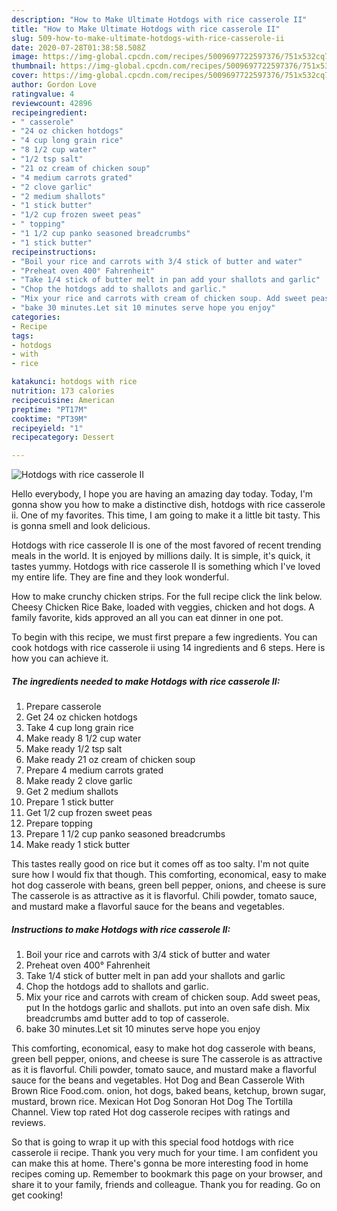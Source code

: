 ```yaml
---
description: "How to Make Ultimate Hotdogs with rice casserole II"
title: "How to Make Ultimate Hotdogs with rice casserole II"
slug: 509-how-to-make-ultimate-hotdogs-with-rice-casserole-ii
date: 2020-07-28T01:38:58.508Z
image: https://img-global.cpcdn.com/recipes/5009697722597376/751x532cq70/hotdogs-with-rice-casserole-ii-recipe-main-photo.jpg
thumbnail: https://img-global.cpcdn.com/recipes/5009697722597376/751x532cq70/hotdogs-with-rice-casserole-ii-recipe-main-photo.jpg
cover: https://img-global.cpcdn.com/recipes/5009697722597376/751x532cq70/hotdogs-with-rice-casserole-ii-recipe-main-photo.jpg
author: Gordon Love
ratingvalue: 4
reviewcount: 42896
recipeingredient:
- " casserole"
- "24 oz chicken hotdogs"
- "4 cup long grain rice"
- "8 1/2 cup water"
- "1/2 tsp salt"
- "21 oz cream of chicken soup"
- "4 medium carrots grated"
- "2 clove garlic"
- "2 medium shallots"
- "1 stick butter"
- "1/2 cup frozen sweet peas"
- " topping"
- "1 1/2 cup panko seasoned breadcrumbs"
- "1 stick butter"
recipeinstructions:
- "Boil your rice and carrots with 3/4 stick of butter and water"
- "Preheat oven 400° Fahrenheit"
- "Take 1/4 stick of butter melt in pan add your shallots and garlic"
- "Chop the hotdogs add to shallots and garlic."
- "Mix your rice and carrots with cream of chicken soup. Add sweet peas, put In the hotdogs garlic and shallots. put into an oven safe dish. Mix breadcrumbs amd butter add to top of casserole."
- "bake 30 minutes.Let sit 10 minutes serve hope you enjoy"
categories:
- Recipe
tags:
- hotdogs
- with
- rice

katakunci: hotdogs with rice 
nutrition: 173 calories
recipecuisine: American
preptime: "PT17M"
cooktime: "PT39M"
recipeyield: "1"
recipecategory: Dessert

---
```



![Hotdogs with rice casserole II](https://img-global.cpcdn.com/recipes/5009697722597376/751x532cq70/hotdogs-with-rice-casserole-ii-recipe-main-photo.jpg)

Hello everybody, I hope you are having an amazing day today. Today, I'm gonna show you how to make a distinctive dish, hotdogs with rice casserole ii. One of my favorites. This time, I am going to make it a little bit tasty. This is gonna smell and look delicious.

Hotdogs with rice casserole II is one of the most favored of recent trending meals in the world. It is enjoyed by millions daily. It is simple, it's quick, it tastes yummy. Hotdogs with rice casserole II is something which I've loved my entire life. They are fine and they look wonderful.

How to make crunchy chicken strips. For the full recipe click the link below. Cheesy Chicken Rice Bake, loaded with veggies, chicken and hot dogs. A family favorite, kids approved an all you can eat dinner in one pot.


To begin with this recipe, we must first prepare a few ingredients. You can cook hotdogs with rice casserole ii using 14 ingredients and 6 steps. Here is how you can achieve it.

<!--inarticleads1-->

##### The ingredients needed to make Hotdogs with rice casserole II:

1. Prepare  casserole
1. Get 24 oz chicken hotdogs
1. Take 4 cup long grain rice
1. Make ready 8 1/2 cup water
1. Make ready 1/2 tsp salt
1. Make ready 21 oz cream of chicken soup
1. Prepare 4 medium carrots grated
1. Make ready 2 clove garlic
1. Get 2 medium shallots
1. Prepare 1 stick butter
1. Get 1/2 cup frozen sweet peas
1. Prepare  topping
1. Prepare 1 1/2 cup panko seasoned breadcrumbs
1. Make ready 1 stick butter


This tastes really good on rice but it comes off as too salty. I&#39;m not quite sure how I would fix that though. This comforting, economical, easy to make hot dog casserole with beans, green bell pepper, onions, and cheese is sure The casserole is as attractive as it is flavorful. Chili powder, tomato sauce, and mustard make a flavorful sauce for the beans and vegetables. 

<!--inarticleads2-->

##### Instructions to make Hotdogs with rice casserole II:

1. Boil your rice and carrots with 3/4 stick of butter and water
1. Preheat oven 400° Fahrenheit
1. Take 1/4 stick of butter melt in pan add your shallots and garlic
1. Chop the hotdogs add to shallots and garlic.
1. Mix your rice and carrots with cream of chicken soup. Add sweet peas, put In the hotdogs garlic and shallots. put into an oven safe dish. Mix breadcrumbs amd butter add to top of casserole.
1. bake 30 minutes.Let sit 10 minutes serve hope you enjoy


This comforting, economical, easy to make hot dog casserole with beans, green bell pepper, onions, and cheese is sure The casserole is as attractive as it is flavorful. Chili powder, tomato sauce, and mustard make a flavorful sauce for the beans and vegetables. Hot Dog and Bean Casserole With Brown Rice Food.com. onion, hot dogs, baked beans, ketchup, brown sugar, mustard, brown rice. Mexican Hot Dog Sonoran Hot Dog The Tortilla Channel. View top rated Hot dog casserole recipes with ratings and reviews. 

So that is going to wrap it up with this special food hotdogs with rice casserole ii recipe. Thank you very much for your time. I am confident you can make this at home. There's gonna be more interesting food in home recipes coming up. Remember to bookmark this page on your browser, and share it to your family, friends and colleague. Thank you for reading. Go on get cooking!
